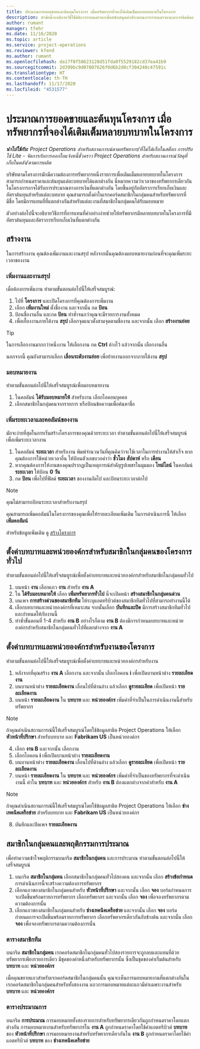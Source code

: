 ```yaml
---
title: ประมาณการยอดขายและต้นทุนโครงการ เมื่อทรัพยากรที่จองได้เติมเต็มหลายบทบาทในโครงการ
description: หัวข้อนี้จะอธิบายวิธีใช้มิติการกำหนดราคาเพื่อสนับสนุนค่าประมาณการกำหนดราคาและการคิดต้นทุนสำหรับทรัพยากรที่เติมเต็มหลายบทบาทในโครงการ
author: rumant
manager: tfehr
ms.date: 11/16/2020
ms.topic: article
ms.service: project-operations
ms.reviewer: kfend
ms.author: rumant
ms.openlocfilehash: da17f0f58623128d51fda0f5529182cd37ea41b9
ms.sourcegitcommit: 2d399bc9d07807626f0d6b2d0cf304240c47591c
ms.translationtype: HT
ms.contentlocale: th-TH
ms.lasthandoff: 11/17/2020
ms.locfileid: "4531577"
---
```

# <a name="estimate-project-sales-and-costs-when-a-bookable-resource-fills-multiple-roles-on-a-project"></a>ประมาณการยอดขายและต้นทุนโครงการ เมื่อทรัพยากรที่จองได้เติมเต็มหลายบทบาทในโครงการ 

_**นำไปใช้กับ:** Project Operations สำหรับสถานการณ์ตามทรัพยากร/ที่ไม่ได้เก็บในสต็อก การปรับใช้ Lite - จัดการกับการออกใบแจ้งหนี้ชั่วคราว Project Operations สำหรับสถานการณ์วัสดุที่เก็บในคลัง/ตามการผลิต_ 

บริษัทตามโครงการมักมีความต้องการทรัพยากรหนึ่งรายการเพื่อเติมเต็มหลายบทบาทในโครงการ สามารถกำหนดราคาและต้นทุนแต่ละบทบาทได้แตกต่างกัน นี่หมายความว่าเวลาของทรัพยากรเดียวกันในโครงการอาจได้รับการประมาณทางการเงินที่แตกต่างกัน โดยขึ้นอยู่กับอัตราการเรียกเก็บเงินและอัตราต้นทุนสำหรับแต่ละบทบาท คุณสามารถตั้งค่าในเรกคอร์ดสมาชิกในกลุ่มคนสำหรับทรัพยากรที่มีชื่อ โดยมีการแทนที่ที่แตกต่างกันสำหรับแต่ละงานที่สมาชิกในกลุ่มคนได้รับมอบหมาย

ตัวอย่างต่อไปนี้จะอธิบายวิธีการที่การแทนที่ค่าอย่างง่ายช่วยให้ทรัพยากรมีหลายบทบาทในโครงการที่มีอัตราต้นทุนและอัตราการเรียกเก็บเงินที่แตกต่างกัน

## <a name="create-tasks"></a>สร้างงาน
ในการสร้างงาน คุณต้องเพิ่มงานและงานสรุป หลังจากนั้นคุณต้องมอบหมายงานก่อนที่จะคุณเพิ่มระยะเวลาของงาน 

### <a name="add-tasks-and-summary-tasks"></a>เพิ่มงานและงานสรุป
เมื่อต้องการเพิ่มงาน ทำตามขั้นตอนต่อไปนี้ให้เสร็จสมบูรณ์:

1. ไปที่ **โครงการ** และเปิดโครงการที่คุณต้องการเพิ่มงาน
2. เลือก **เพิ่มงานใหม่** ตั้งชื่องาน และจากนั้น กด **ป้อน**
3. ป้อนชื่องานอื่น และกด **ป้อน** ทำซ้ำจนกว่าคุณจะมีรายการงานทั้งหมด
3. เพื่อเยื้องงานภายใต้งาน **สรุป** เลือกจุดแนวตั้งสามจุดตามชื่องาน และจากนั้น เลือก **สร้างงานย่อย** 

  > [!TIP]
  > ในการเลือกงานมากกว่าหนึ่งงาน ให้เลือกงาน กด **Ctrl** ค้างไว้ แล้วจากนั้น เลือกงานอื่น
  >
  > นอกจากนี้ คุณยังสามารถเลือก **เลื่อนระดับงานย่อย** เพื่อย้ายงานออกจากภายใต้งาน **สรุป**

### <a name="assign-tasks"></a>มอบหมายงาน

ทำตามขั้นตอนต่อไปนี้ให้เสร็จสมบูรณ์เพื่อมอบหมายงาน

1. ในคอลัมน์ **ได้รับมอบหมายให้** สำหรับงาน เลือกไอคอนบุคคล
2. เลือกสมาชิกในกลุ่มคนจากรายการ หรือป้อนข้อความเพื่อค้นหาชื่อ

### <a name="add-task-duration-and-columns"></a>เพิ่มระยะเวลาและคอลัมน์ของงาน

มักจะง่ายที่สุดในการเริ่มสร้างโครงการของคุณด้วยระยะเวลา ทำตามขั้นตอนต่อไปนี้ให้เสร็จสมบูรณ์เพื่อเพิ่มระยะเวลางาน

1. ในคอลัมน์ **ระยะเวลา** สำหรับงาน พิมพ์จำนวนวันที่คุณคิดว่าจะใช้เวลาในการทำงานให้สำเร็จ หากคุณต้องการใช้หน่วยเวลาอื่น ให้ป้อนตัวเลขบวกคำว่า **ชั่วโมง** **สัปดาห์** หรือ **เดือน**
2. หากคุณต้องการให้งานของคุณปรากฏเป็นเหตุการณ์สำคัญรูปเพชรในมุมมอง **ไทม์ไลน์** ในคอลัมน์ **ระยะเวลา** ให้ป้อน **0 วัน**
3. กด **ป้อน** เพื่อไปที่ฟิลด์ **ระยะเวลา** ของงานถัดไป และป้อนระยะเวลาต่อไป

  > [!NOTE]
  > คุณไม่สามารถป้อนระยะเวลาสำหรับงานสรุป

คุณสามารถเพิ่มคอลัมน์ในโครงการของคุณเพื่อให้รายละเอียดเพิ่มเติม ในการดำเนินการนี้ ให้เลือก **เพิ่มคอลัมน์** 

สำหรับข้อมูลเพิ่มเติม ดู [สร้างโครงการ](https://support.microsoft.com/en-us/office/create-a-project-a5b5e823-fb2e-45fd-be00-7d84422d9749)

## <a name="set-up-the-role-and-organization-unit-for-a-generic-project-team-member"></a>ตั้งค่าบทบาทและหน่วยองค์กรสำหรับสมาชิกในกลุ่มคนของโครงการทั่วไป
ทำตามขั้นตอนต่อไปนี้ให้เสร็จสมบูรณ์เพื่อตั้งค่าบทบาทและหน่วยองค์กรสำหรับสมาชิกในกลุ่มคนทั่วไป

1. บนหน้า **งาน** เลือกแถว **งาน** สำหรับ **งาน A** 
2. ใน **ได้รับมอบหมายให้** เลือก **เพิ่มทรัพยากรทั่วไป** นี่จะเปิดหน้า **สร้างสมาชิกในกลุ่มคนด่วน**
3. บนเพจ **การสร้างด่วนของสมาชิกทีม** ให้ระบุแอตทริบิวต์ของสมาชิกทีมทั่วไปที่สามารถทำงานนี้ได้
4. เลือกบทบาทและหน่วยองค์กรที่เหมาะสม จากนั้นเลือก **บันทึกและปิด** มีการสร้างสมาชิกทีมทั่วไปและกำหนดให้กับงานนี้ 
5. ทำซ้ำขั้นตอนที่ 1-4 สำหรับ **งาน B** อย่างไรก็ตาม **งาน B** ต้องมีการกำหนดบทบาทและหน่วยองค์กรสำหรับสมาชิกในกลุ่มคนทั่วไปที่แตกต่างจาก **งาน A** 

## <a name="set-up-the-role-and-organization-unit-for-a-project-task"></a>ตั้งค่าบทบาทและหน่วยองค์กรสำหรับงานของโครงการ
ทำตามขั้นตอนต่อไปนี้ให้เสร็จสมบูรณ์เพื่อตั้งค่าบทบาทและหน่วยองค์กรสำหรับงาน

1. หลังจากที่คุณสร้าง **งาน A** เลือกงาน และจากนั้น เลือกไอคอน **i** เพื่อเปิดบานหน้าต่าง **รายละเอียดงาน** 
2. บนบานหน้าต่าง **รายละเอียดงาน** เลื่อนไปที่ด้านล่าง แล้วเลือก **ดูรายละเอียด** เพื่อเปิดหน้า **รายละเอียดงาน**
3. บนหน้า **รายละเอียดงาน** ใน **บทบาท** และ **หน่วยองค์กร** เพิ่มค่าที่จำเป็นในการดำเนินงานนี้สำหรับทรัพยากร 

  > [!NOTE]
  > ถ้าคุณดำเนินสถานการณ์นี้ให้เสร็จสมบูรณ์โดยใช้ข้อมูลสาธิต Project Operations ให้เลือก **หัวหน้าที่ปรึกษา** สำหรับบทบาท และ **Fabrikam US** เป็นหน่วยองค์กร

4. เลือก **งาน B** และจากนั้น เลือกงาน
5. เลือกไอคอน **i** เพื่อเปิดบานหน้าต่าง **รายละเอียดงาน** 
6. บนบานหน้าต่าง **รายละเอียดงาน** เลื่อนไปที่ด้านล่าง แล้วเลือก **ดูรายละเอียด** เพื่อเปิดหน้า **รายละเอียดงาน**
7. บนหน้า **รายละเอียดงาน** ใน **บทบาท** และ **หน่วยองค์กร** เพิ่มค่าที่จำเป็นของทรัพยากรที่จะดำเนินงานนี้ ค่าใน **บทบาท** และ **หน่วยองค์กร** สำหรับ **งาน B** ต้องแตกต่างจากค่าสำหรับ **งาน A** 

  > [!NOTE]
  > ถ้าคุณดำเนินสถานการณ์นี้ให้เสร็จสมบูรณ์โดยใช้ข้อมูลสาธิต Project Operations ให้เลือก **ช่างเทคนิคเครือข่าย** สำหรับบทบาท และ **Fabrikam US** เป็นหน่วยองค์กร

8. บันทึกและปิดเพจ **รายละเอียดงาน** 

## <a name="team-member-and-estimates-behavior"></a>สมาชิกในกลุ่มคนและพฤติกรรมการประมาณ 
เพื่อทำความเข้าใจพฤติกรรมบนกริด **สมาชิกในกลุ่มคน** และการประมาณ ทำตามขั้นตอนต่อไปนี้ให้เสร็จสมบูรณ์

1. บนกริด **สมาชิกในกลุ่มคน** เลือกสมาชิกในกลุ่มคนทั่วไปสองคน และจากนั้น เลือก **สร้างข้อกำหนด** การดำเนินการนี้จะสร้างความต้องการทรัพยากร 
2. เลือกแถวของสมาชิกในกลุ่มคนสำหรับ **หัวหน้าที่ปรึกษา** และจากนั้น เลือก **จอง** บอร์ดกำหนดการจะเปิดขึ้นพร้อมรายการทรัพยากร เลือกทรัพยากร และจากนั้น เลือก **จอง** เพื่อจองทรัพยากรตามความต้องการนั้น
3. เลือกแถวของสมาชิกในกลุ่มคนสำหรับ **ช่างเทคนิคเครือข่าย** และจากนั้น เลือก **จอง** บอร์ดกำหนดการจะเปิดขึ้นพร้อมรายการทรัพยากร เลือกทรัพยากรเดียวกันกับข้างต้น และจากนั้น เลือก **จอง** เพื่อจองทรัพยากรตามความต้องการนั้น

### <a name="team-member-grid"></a>ตารางสมาชิกทีม 

บนกริด **สมาชิกในกลุ่มคน** เรกคอร์ดสมาชิกในกลุ่มคนทั่วไปสองรายการจะถูกลบและแทนที่ด้วยทรัพยากรเพียงรายการเดียว มีชุดของค่าหนึ่งสำหรับทรัพยากรนั้น ซึ่งเป็นชุดของค่าเริ่มต้นสำหรับ **บทบาท** และ **หน่วยองค์กร**

เมื่อคุณขยายแถวสำหรับเรกคอร์ดสมาชิกในกลุ่มคนนั้น คุณจะเห็นการมอบหมายงานที่แตกต่างกันในเรกคอร์ดสมาชิกในกลุ่มคนสำหรับทั้งสองงาน แถวการมอบหมายแต่ละแถวมีค่าเฉพาะงานสำหรับ **บทบาท** และ **หน่วยองค์กร** 

### <a name="estimates-grid"></a>ตารางประมาณการ 

บนกริด **การประมาณ** การมอบหมายทั้งสองรายการสำหรับทรัพยากรเดียวกันถูกกำหนดราคาโดยแตกต่างกัน การมอบหมายงานสำหรับทรัพยากรใน **งาน A** ถูกกำหนดราคาโดยใช้ค่าแอตทริบิวต์ **บทบาท** ของ **หัวหน้าที่ปรึกษา** การมอบหมายงานสำหรับทรัพยากรเดียวกันใน **งาน B** ถูกกำหนดราคาโดยใช้ค่าแอตทริบิวต์ **บทบาท** ของ **ช่างเทคนิคเครือข่าย**
